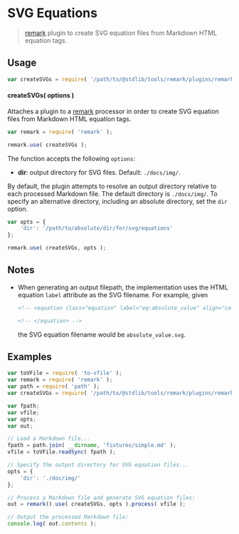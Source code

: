 # SVG Equations

> [remark][remark] plugin to create SVG equation files from Markdown HTML equation tags.


<section class="usage">

## Usage

``` javascript
var createSVGs = require( '/path/to/@stdlib/tools/remark/plugins/remark-write-svg-equations' );
```

#### createSVGs( options )

Attaches a plugin to a [remark][remark] processor in order to create SVG equation files from Markdown HTML equation tags.

``` javascript
var remark = require( 'remark' );

remark.use( createSVGs );
```

The function accepts the following `options`:

* __dir__: output directory for SVG files. Default: `./docs/img/`.

By default, the plugin attempts to resolve an output directory relative to each processed Markdown file. The default directory is `./docs/img/`. To specify an alternative directory, including an absolute directory, set the `dir` option.

``` javascript
var opts = {
    'dir': '/path/to/absolute/dir/for/svg/equations'
};

remark.use( createSVGs, opts );
```

</section>

<!-- /.usage -->


<section class="notes">

## Notes

* When generating an output filepath, the implementation uses the HTML equation `label` attribute as the SVG filename. For example, given

  ``` html
  <!-- <equation class="equation" label="eq:absolute_value" align="center" raw="|x| = \begin{cases} x & \textrm{if}\ x \geq 0 \\ -x & \textrm{if}\ x < 0\end{cases}" alt="Absolute value"> -->

  <!-- </equation> -->
  ```

  the SVG equation filename would be `absolute_value.svg`.

</section>

<!-- /.notes -->


<section class="examples">

## Examples

``` javascript
var toVFile = require( 'to-vfile' );
var remark = require( 'remark' );
var path = require( 'path' );
var createSVGs = require( '/path/to/@stdlib/tools/remark/plugins/remark-write-svg-equations' );

var fpath;
var vfile;
var opts;
var out;

// Load a Markdown file...
fpath = path.join( __dirname, 'fixtures/simple.md' );
vfile = toVFile.readSync( fpath );

// Specify the output directory for SVG equation files...
opts = {
    'dir': './doc/img/'
};

// Process a Markdown file and generate SVG equation files:
out = remark().use( createSVGs, opts ).process( vfile );

// Output the processed Markdown file:
console.log( out.contents );
```

</section>

<!-- /.examples -->


<section class="links">

[remark]: https://github.com/wooorm/remark

</section>

<!-- /.links -->
